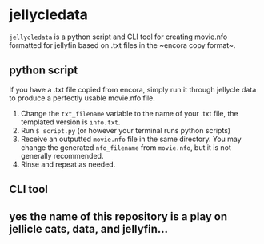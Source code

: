 # jellycledata

`jellycledata` is a python script and CLI tool for creating movie.nfo formatted for jellyfin based on .txt files in the ~encora copy format~.

## python script
If you have a .txt file copied from encora, simply run it through jellycle data to produce a perfectly usable movie.nfo file.
1. Change the `txt_filename` variable to the name of your .txt file, the templated version is `info.txt`.
2. Run `$ script.py` (or however your terminal runs python scripts)
3. Receive an outputted `movie.nfo` file in the same directory. You may change the generated `nfo_filename` from `movie.nfo`, but it is not generally recommended.
4. Rinse and repeat as needed.

## CLI tool


## yes the name of this repository is a play on jellicle cats, data, and jellyfin...